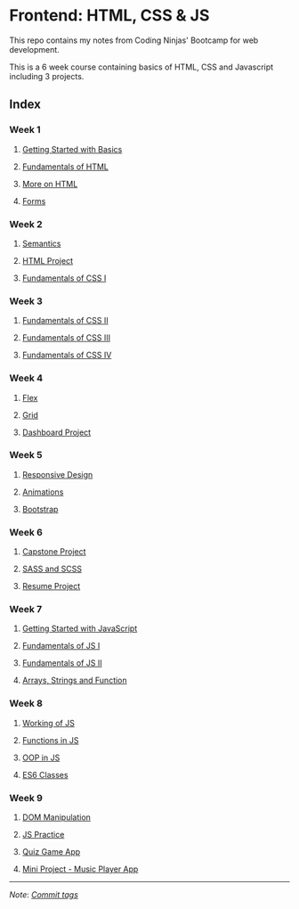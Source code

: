 # Frontend: HTML, CSS & JS

This repo contains my notes from Coding Ninjas' Bootcamp for web development.

This is a 6 week course containing basics of HTML, CSS and Javascript including
3 projects.

## Index

### Week 1

1. [Getting Started with Basics](HTML/Getting%20Started%20with%20Basics/)

2. [Fundamentals of HTML](HTML/Fundamentals%20of%20HTML/)

3. [More on HTML](HTML/More%20on%20HTML/)

4. [Forms](HTML/Forms/)

### Week 2

1. [Semantics](HTML/Semantics/)

2. [HTML Project](Projects/HTML/HTML%20Project/)

3. [Fundamentals of CSS I](CSS/Fundamentals%20of%20CSS%20I/)

### Week 3

1. [Fundamentals of CSS II](CSS/Fundamentals%20of%20CSS%20II/)

2. [Fundamentals of CSS III](CSS/Fundamentals%20of%20CSS%20III/)

3. [Fundamentals of CSS IV](Projects/CSS/Fundamentals%20of%20CSS%20IV/)

### Week 4

1. [Flex](CSS/Flex/)

2. [Grid](CSS/Grid/)

3. [Dashboard Project](Projects/CSS/Dashboard%20Project/)

### Week 5

1. [Responsive Design](Projects/CSS/Responsive%20Design/)

2. [Animations](CSS/Animations/)

3. [Bootstrap](CSS/Bootstrap/)

### Week 6

1. [Capstone Project](Projects/CSS/Capstone%20Project/)

2. [SASS and SCSS](Projects/CSS/SASS%20and%20SCSS/)

3. [Resume Project](Projects/CSS/Resume%20Project/)

### Week 7

1. [Getting Started with JavaScript](JS/Getting%20Started%20with%20JavaScript/)

2. [Fundamentals of JS I](JS/Fundamentals%20of%20JS%20I/)

3. [Fundamentals of JS II](JS/Fundamentals%20of%20JS%20II/)

4. [Arrays, Strings and Function](JS/Arrays,%20Strings%20and%20Function/)

### Week 8

1. [Working of JS](JS/Working%20of%20JS/)

2. [Functions in JS](JS/Functions%20in%20JS/)

3. [OOP in JS](JS/OOP%20in%20JS/)

4. [ES6 Classes](JS/ES6%20Classes/)

### Week 9

1. [DOM Manipulation](JS/DOM%20Manipulation/)

2. [JS Practice](Projects/JS/JS%20Practice/)

3. [Quiz Game App](Projects/JS/Quiz%20Game%20App/)

4. [Mini Project - Music Player App](Projects/JS/Music%20Player%20App/)

---

*Note*: [*Commit tags*](<https://bit.ly/commit-message-tags>)
